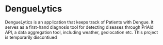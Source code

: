 # DengueLytics 
DengueLytics is an application that keeps track of Patients with Dengue. It serves as a first-hand diagnosis tool for detecting diseases through PriAid API, a data aggregation tool, including weather, geolocation etc. This project is temporarily discontiued